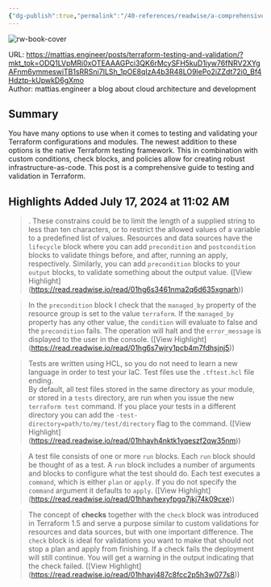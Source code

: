 ```yaml
---
{"dg-publish":true,"permalink":"/40-references/readwise/a-comprehensive-guide-to-testing-in-terraform-keep-your-tests-validations-checks-and-policies-in-order/","tags":["rw/articles"]}
---
```



![rw-book-cover](https://mattias.engineer/img/favicon/blue.png)

URL: <https://mattias.engineer/posts/terraform-testing-and-validation/?mkt_tok=ODQ1LVpMRi0xOTEAAAGPci3QK6rMcySFH5kuD1iyw76fNRV2XYgAFnm6ymmeswiTB1sRRSni7ILSh_1pOE8qIzA4b3R48LO9lePo2iZZdt72i0_Bf4Hdztp-kUpwkD6gXmo>  
Author: mattias.engineer a blog about cloud architecture and development

## Summary

You have many options to use when it comes to testing and validating your Terraform configurations and modules. The newest addition to these options is the native Terraform testing framework. This in combination with custom conditions, check blocks, and policies allow for creating robust infrastructure-as-code. This post is a comprehensive guide to testing and validation in Terraform.

## Highlights Added July 17, 2024 at 11:02 AM

> . These constrains could be to limit the length of a supplied string to less than ten characters, or to restrict the allowed values of a variable to a predefined list of values. Resources and data sources have the `lifecycle` block where you can add `precondition` and `postcondition` blocks to validate things before, and after, running an apply, respectively. Similarly, you can add `precondition` blocks to your `output` blocks, to validate something about the output value. ([View Highlight] (<https://read.readwise.io/read/01hg6s3461nma2q6d635xgnarh>))

> In the `precondition` block I check that the `managed_by` property of the resource group is set to the value `terraform`. If the `managed_by` property has any other value, the `condition` will evaluate to false and the `precondition` fails. The operation will halt and the `error_message` is displayed to the user in the console. ([View Highlight] (<https://read.readwise.io/read/01hg6s7wjry1pcb4m7fdhsjnj5>))

> Tests are written using HCL, so you do not need to learn a new language in order to test your IaC. Test files use the `.tftest.hcl` file ending.  
> By default, all test files stored in the same directory as your module, or stored in a `tests` directory, are run when you issue the new `terraform test` command. If you place your tests in a different directory you can add the `-test-directory=path/to/my/test/directory` flag to the command. ([View Highlight] (<https://read.readwise.io/read/01hhavh4nktk1yqeszf2qw35nm>))

> A test file consists of one or more `run` blocks. Each `run` block should be thought of as a test. A `run` block includes a number of arguments and blocks to configure what the test should do. Each test executes a `command`, which is either `plan` or `apply`. If you do not specify the `command` argument it defaults to `apply`. ([View Highlight] (<https://read.readwise.io/read/01hhavhexyfpgq7jkj74k09cxe>))

> The concept of **checks** together with the `check` block was introduced in Terraform 1.5 and serve a purpose similar to custom validations for resources and data sources, but with one important difference. The `check` block is ideal for validations you want to make that should not stop a plan and apply from finishing. If a check fails the deployment will still continue. You will get a warning in the output indicating that the check failed. ([View Highlight] (<https://read.readwise.io/read/01hhavj487c8fcc2p5h3w077s8>))
